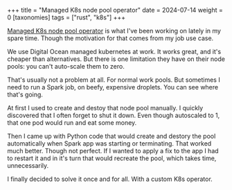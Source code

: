 +++
title = "Managed K8s node pool operator"
date = 2024-07-14
weight = 0
[taxonomies] 
tags = ["rust", "k8s"]
+++

[Managed K8s node pool operator](https://github.com/DGolubets/k8s-managed-node-pool) is what I've been working on lately in my spare time. Though the motivation for that comes from my job use case.

We use Digital Ocean managed kubernetes at work.
It works great, and it's cheaper than alternatives.
But there is one limitation they have on their node pools: you can't auto-scale them to zero.

That's usually not a problem at all. For normal work pools.
But sometimes I need to run a Spark job, on beefy, expensive droplets.
You can see where that's going.

At first I used to create and destoy that node pool manually.
I quickly discovered that I often forget to shut it down.
Even though autoscaled to 1, that one pod would run and eat some money.

Then I came up with Python code that would create and destory the pool automatically when Spark app was starting or terminating. That worked much better. Though not perfect. If I wanted to apply a fix to the app I had to restart it and in it's turn that would recreate the pool, which takes time, unnecessarily.

I finally decided to solve it once and for all.
With a custom K8s operator.
